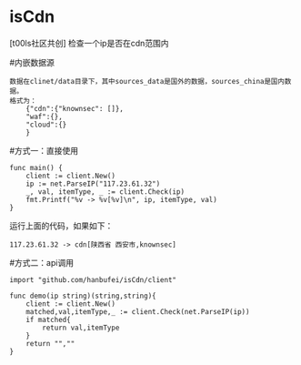 # isCdn
[t00ls社区共创] 检查一个ip是否在cdn范围内

#内嵌数据源
```
数据在clinet/data目录下，其中sources_data是国外的数据，sources_china是国内数据。
格式为：
    {"cdn":{"knownsec": []},
    "waf":{},
    "cloud":{}
    }
```

#方式一：直接使用
```bigquery
func main() {
	client := client.New()
	ip := net.ParseIP("117.23.61.32")
	_, val, itemType, _ := client.Check(ip)
	fmt.Printf("%v -> %v[%v]\n", ip, itemType, val)
}
```
运行上面的代码，如果如下：
```bigquery
117.23.61.32 -> cdn[陕西省 西安市,knownsec]
```

#方式二：api调用
```bigquery
import "github.com/hanbufei/isCdn/client"

func demo(ip string)(string,string){
    client := client.New()
    matched,val,itemType,_ := client.Check(net.ParseIP(ip))
    if matched{
        return val,itemType
    }
    return "",""
}
```